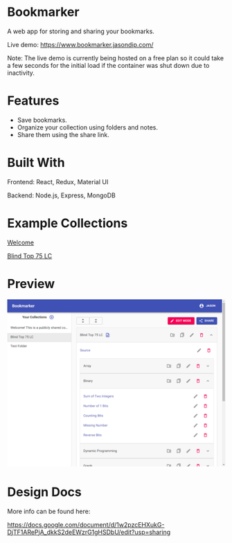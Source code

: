 # Bookmarker

A web app for storing and sharing your bookmarks.

Live demo: https://www.bookmarker.jasondip.com/

Note: The live demo is currently being hosted on a free plan so it could take a few seconds for the initial load if the container was shut down due to inactivity.

# Features

-   Save bookmarks.
-   Organize your collection using folders and notes.
-   Share them using the share link.

# Built With

Frontend: React, Redux, Material UI

Backend: Node.js, Express, MongoDB

# Example Collections

[Welcome](https://www.bookmarker.jasondip.com/share/5ee042cdabff530017a58844)

[Blind Top 75 LC](https://www.bookmarker.jasondip.com/share/5ee08f0058149d00174ef1dc)

# Preview

<img src="preview.png"/>

# Design Docs

More info can be found here:

https://docs.google.com/document/d/1w2pzcEHXukG-DjTF1ARePjA_dkkS2deEWzrG1gHSDbU/edit?usp=sharing
